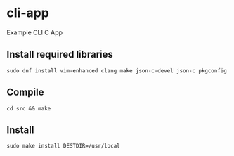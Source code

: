# cli-app

Example CLI C App

## Install required libraries

```sudo dnf install vim-enhanced clang make json-c-devel json-c pkgconfig```

## Compile

```cd src && make```

## Install

```sudo make install DESTDIR=/usr/local```


